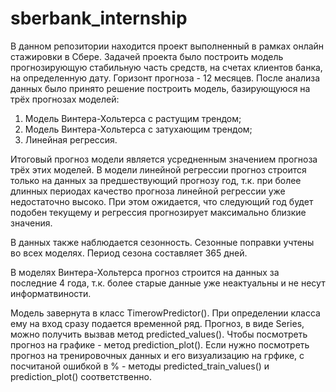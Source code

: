 # sberbank_internship
В данном репозитории находится проект выполненный в рамках онлайн стажировки в Сбере.
Задачей проекта было построить модель прогнозирующую стабильную часть средств, на счетах клиентов банка, на определенную дату. Горизонт прогноза - 12 месяцев. 
После анализа данных  было принято решение построить модель, базирующуюся на трёх прогнозах моделей: 
1. Модель Винтера-Хольтерса с растущим трендом;
2. Модель Винтера-Хольтерса с затухающим трендом;
3. Линейная регрессия.

Итоговый прогноз модели является усредненным значением прогноза трёх этих моделей.
В модели линейной регрессии прогноз строится только на данных за предшествующий прогнозу год, т.к. при более длинных периодах качество прогноза линейной регрессии уже недостаточно высоко. При этом ожидается, что следующий год будет подобен текущему и регрессия прогнозирует максимально близкие значения.

В данных также наблюдается сезонность. Сезонные поправки учтены во всех моделях. Период сезона составляет 365 дней.

В моделях Винтера-Хольтерса прогноз строится на данных за последние 4 года, т.к. более старые данные уже неактуальны и не несут информатвиности.

Модель завернута в класс TimerowPredictor(). При определении класса ему на вход сразу подается временной ряд. 
Прогноз, в виде Series, можно получить вызвав метод predicted_values(). Чтобы посмотреть прогноз на графике - метод prediction_plot(). 
Если нужно посмотреть прогноз на тренировочных данных и его визуализацию на грфике, с посчитаной ошибкой в % - методы predicted_train_values() и prediction_plot() соответственно.
